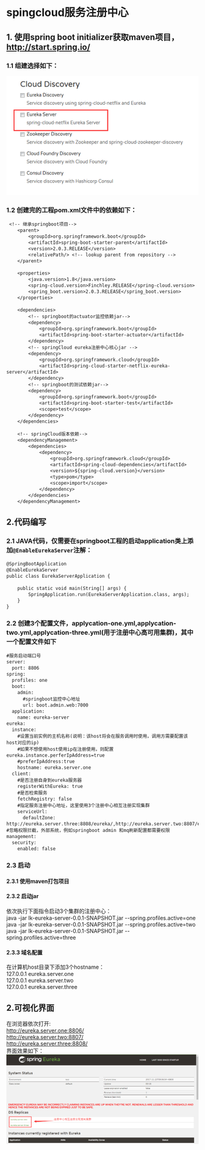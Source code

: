 # spingcloud服务注册中心 

## 1. 使用spring boot initializer获取maven项目，http://start.spring.io/
### 1.1 组建选择如下：

![](https://raw.githubusercontent.com/lk6678979/lk-spring-eureka-server/master/lk-eureka-server/readme/iochoose.png)  

### 1.2 创建完的工程pom.xml文件中的依赖如下：

```
 <!-- 继承springboot项目-->
    <parent>
        <groupId>org.springframework.boot</groupId>
        <artifactId>spring-boot-starter-parent</artifactId>
        <version>2.0.3.RELEASE</version>
        <relativePath/> <!-- lookup parent from repository -->
    </parent>

    <properties>
        <java.version>1.8</java.version>
        <spring-cloud.version>Finchley.RELEASE</spring-cloud.version>
        <spring_boot.version>2.0.3.RELEASE</spring_boot.version>
    </properties>

    <dependencies>
        <!-- springboot的actuator监控依赖jar-->
        <dependency>
            <groupId>org.springframework.boot</groupId>
            <artifactId>spring-boot-starter-actuator</artifactId>
        </dependency>
        <!-- springCloud eureka注册中心核心jar -->
        <dependency>
            <groupId>org.springframework.cloud</groupId>
            <artifactId>spring-cloud-starter-netflix-eureka-server</artifactId>
        </dependency>
        <!-- springboot的测试依赖jar-->
        <dependency>
            <groupId>org.springframework.boot</groupId>
            <artifactId>spring-boot-starter-test</artifactId>
            <scope>test</scope>
        </dependency>
    </dependencies>

    <!-- springCloud版本依赖-->
    <dependencyManagement>
        <dependencies>
            <dependency>
                <groupId>org.springframework.cloud</groupId>
                <artifactId>spring-cloud-dependencies</artifactId>
                <version>${spring-cloud.version}</version>
                <type>pom</type>
                <scope>import</scope>
            </dependency>
        </dependencies>
    </dependencyManagement>
```

## 2.代码编写
### 2.1 JAVA代码，仅需要在springboot工程的启动application类上添加`@EnableEurekaServer`注解：
```
@SpringBootApplication
@EnableEurekaServer
public class EurekaServerApplication {

	public static void main(String[] args) {
		SpringApplication.run(EurekaServerApplication.class, args);
	}
}
```
### 2.2 创建3个配置文件，applycation-one.yml,applycation-two.yml,applycation-three.yml(用于注册中心高可用集群)，其中一个配置文件如下
```
#服务启动端口号
server:
  port: 8806
spring:
  profiles: one
  boot:
    admin:
      #springboot监控中心地址
      url: boot.admin.web:7000
  application:
    name: eureka-server
eureka:
  instance:
    #设置当前实例的主机名称(说明：该host将会在服务调用时使用，调用方需要配置该host对应的ip)
    #如果不想使用host使用ip在注册使用，则配置eureka.instance.perferIpAddress=true
    #preferIpAddress:true
    hostname: eureka.server.one
  client:
    #是否注册自身到eureka服务器
    registerWithEureka: true
    #是否检索服务
    fetchRegistry: false
    #指定服务注册中心地址，这里使用3个注册中心相互注册实现集群
    serviceUrl:
      defaultZone: http://eureka.server.three:8808/eureka/,http://eureka.server.two:8807/eureka/
#忽略权限拦截，外部系统，例如springboot admin 和mq刷新配置都需要权限
management:
  security:
    enabled: false
```
### 2.3 启动
#### 2.3.1 使用maven打包项目
#### 2.3.2 启动jar
依次执行下面指令启动3个集群的注册中心：  
	java -jar lk-eureka-server-0.0.1-SNAPSHOT.jar --spring.profiles.active=one  
	java -jar lk-eureka-server-0.0.1-SNAPSHOT.jar --spring.profiles.active=two  
	java -jar lk-eureka-server-0.0.1-SNAPSHOT.jar --spring.profiles.active=three
#### 2.3.3 域名配置
在计算机host目录下添加3个hostname：  
127.0.0.1 eureka.server.one  
127.0.0.1 eureka.server.two  
127.0.0.1 eureka.server.three  
## 2.可视化界面
在浏览器依次打开:  
http://eureka.server.one:8806/  
http://eureka.server.two:8807/  
http://eureka.server.three:8808/  
界面效果如下：
![](https://raw.githubusercontent.com/lk6678979/lk-spring-eureka-server/master/lk-eureka-server/readme/springcloudui.png)  
	
